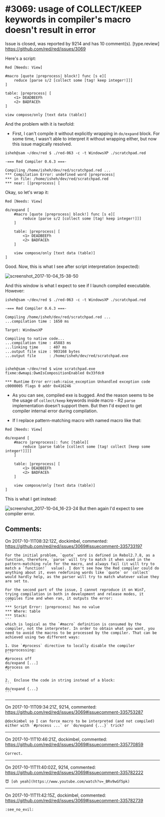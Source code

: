 
#3069: usage of COLLECT/KEEP keywords in compiler's macro doesn't result in error
================================================================================
Issue is closed, was reported by 9214 and has 10 comment(s).
[type.review]
<https://github.com/red/red/issues/3069>

Here's a script:
```Red
Red [Needs: View]

#macro [quote |preprocess| block!] func [s e][
    reduce [parse s/2 [collect some [tag! keep integer!]]]
]

table: |preprocess| [
    <1> DEADBEEFh
    <2> BADFACEh
]

view compose/only [text data (table)]
```

And the problem with it is twofold:
* First, I can't compile it without explicitly wrapping in `do/expand` block. For some time, I wasn't able to interpret it without wrapping either, but now this issue magically resolved.
```Red
isheh@sam ~/dev/red $ ./red-063 -c -t WindowsXP ./scratchpad.red

-=== Red Compiler 0.6.3 ===- 

Compiling /home/isheh/dev/red/scratchpad.red ...
*** Compilation Error: undefined word |preprocess| 
*** in file: /home/isheh/dev/red/scratchpad.red
*** near: [|preprocess| [

```
Okay, so let's wrap it:
```Red
Red [Needs: View]

do/expand [
    #macro [quote |preprocess| block!] func [s e][
        reduce [parse s/2 [collect some [tag! keep integer!]]]
    ]

    table: |preprocess| [
        <1> DEADBEEFh
        <2> BADFACEh
    ]

    view compose/only [text data (table)]
]
```
Good. Now, this is what I see after script interpretation (expected):

![screenshot_2017-10-04_15-38-50](https://user-images.githubusercontent.com/15716466/31172991-38c9214e-a91f-11e7-9f13-4f13fff7d89f.png)

And this window is what I expect to see if I launch compiled executable. However:
```Red
isheh@sam ~/dev/red $ ./red-063 -c -t WindowsXP ./scratchpad.red

-=== Red Compiler 0.6.3 ===- 

Compiling /home/isheh/dev/red/scratchpad.red ...
...compilation time : 1650 ms

Target: WindowsXP 

Compiling to native code...
...compilation time : 45883 ms
...linking time     : 407 ms
...output file size : 903168 bytes
...output file      : /home/isheh/dev/red/scratchpad.exe 


isheh@sam ~/dev/red $ wine scratchpad.exe 
fixme:dwmapi:DwmIsCompositionEnabled 0x33fdc0

*** Runtime Error err:seh:raise_exception Unhandled exception code c0000005 flags 0 addr 0x416246
```
* As you can see, compiled exe is bugged. And the reason seems to be the usage of `collect/keep` keywords inside macro - R2 `parse` implementation doesn't support them. But then I'd expect to get compiler internal error during compilation.

* If I replace pattern-matching macro with named macro like that:
```Red
Red [Needs: View]

do/expand [
    #macro |preprocess|: func [table][
        reduce [parse table [collect some [tag! collect [keep some integer!]]]]
    ]

    table: |preprocess| [
        <1> DEADBEEFh
        <2> BADFACEh
    ]

    view compose/only [text data (table)]
]
```
This is what I get instead:

![screenshot_2017-10-04_16-23-24](https://user-images.githubusercontent.com/15716466/31173291-600f5100-a920-11e7-8692-228ebc914873.png)
But then again I'd expect to see compiler error.


Comments:
--------------------------------------------------------------------------------

On 2017-10-11T08:32:12Z, dockimbel, commented:
<https://github.com/red/red/issues/3069#issuecomment-335733197>

    For the initial problem, `quote` word is defined in Rebol2.7.8, as a function, therefore, `parse` will try to match it when used in the pattern-matching rule for the macro, and always fail (it will try to match a `function!`  value). I don't see how the Red compiler could do anything about it, even redefining words like `quote` or `collect` would hardly help, as the parser will try to match whatever value they are set to.
    
    For the second part of the issue, I cannot reproduce it on Win7, trying compilation in both in development and release modes, it compiles fine and when ran, it outputs the error:
    ```
    *** Script Error: |preprocess| has no value
    *** Where: table
    *** Stack:
    ```
    which is logical as the `#macro` definition is consumed by the compiler, not the interpreter. In order to obtain what you want, you need to avoid the macros to be processed by the compiler. That can be achieved using two different ways:
    
    1. Use `#process` directive to locally disable the compiler preprocessing:
    ```
    #process off
    do/expand [...]
    #process on
    ```
    
    2.  Enclose the code in string instead of a block:
    ```
    do/expand {...}
    ```

--------------------------------------------------------------------------------

On 2017-10-11T09:34:21Z, 9214, commented:
<https://github.com/red/red/issues/3069#issuecomment-335753287>

    @dockimbel so I can force macro to be interpreted (and not compiled) either with `#process ...` or `do/expand {...}` trick?

--------------------------------------------------------------------------------

On 2017-10-11T10:46:21Z, dockimbel, commented:
<https://github.com/red/red/issues/3069#issuecomment-335770859>

    Correct.

--------------------------------------------------------------------------------

On 2017-10-11T11:40:02Z, 9214, commented:
<https://github.com/red/red/issues/3069#issuecomment-335782222>

    😈 [oh yeah](https://www.youtube.com/watch?v=_BRv9wGf5pk)

--------------------------------------------------------------------------------

On 2017-10-11T11:42:15Z, dockimbel, commented:
<https://github.com/red/red/issues/3069#issuecomment-335782739>

    :see_no_evil:

